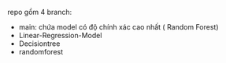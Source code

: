 repo gồm 4 branch:
- main: chứa model có độ chính xác cao nhất ( Random Forest)
- Linear-Regression-Model
- Decisiontree
- randomforest
